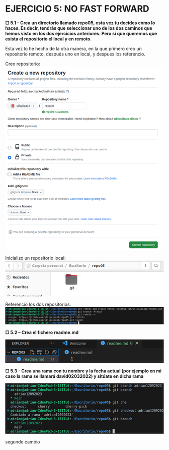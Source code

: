 # EJERCICIO 5: NO FAST FORWARD

**□ 5.1 – Crea un directorio llamado repo05, esta vez tu decides como lo haces. Es decir, tendrás que seleccionar uno de los dos caminos que hemos visto en los dos ejercicios anteriores. Pero si que queremos que exista el repositorio el local y en remoto.**

Esta vez lo he hecho de la otra manera, en la que primero creo un repositorio remoto, después uno en local, y después los referencio.

Creo repositorio:
![ERROR](./img/img1.png)

Inicializo un repositorio local:
![ERROR](./img/img2.png)

Referencio los dos repositorios:
![ERROR](./img/img3.png)

**□ 5.2 – Crea el fichero readme.md**

![ERROR](./img/img4.png)

**□ 5.3 - Crea una rama con tu nombre y la fecha actual (por ejemplo en mi caso la rama se llamará david02032022) y sitúate en dicha rama**

![ERROR](./img/img5.png)

segundo cambio